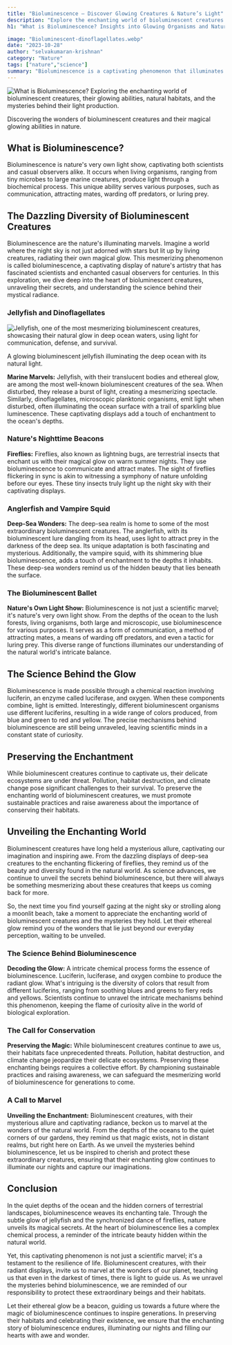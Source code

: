 ```yaml
---
title: "Bioluminescence – Discover Glowing Creatures & Nature’s Light"
description: "Explore the enchanting world of bioluminescent creatures. Learn how certain organisms produce light naturally and the science behind this fascinating phenomenon."
h1: "What is Bioluminescence? Insights into Glowing Organisms and Nature"

image: "Bioluminescent-dinoflagellates.webp"
date: "2023-10-28"
author: "selvakumaran-krishnan"
category: "Nature"
tags: ["nature","science"]
summary: "Bioluminescence is a captivating phenomenon that illuminates the natural world with its magical glow. It is the ability of certain organisms to produce light through a chemical reaction within their bodies. In this article, we will embark on a journey to uncover the mysteries surrounding bioluminescent creatures and delve into the mesmerizing allure they possess."
---
```


![What is Bioluminescence? Exploring the enchanting world of bioluminescent creatures, their glowing abilities, natural habitats, and the mysteries behind their light production.](/assets/images/blog/Bioluminescent_dinoflagellates.webp "Discover Bioluminescence: The Fascinating Glow of Nature's Living Lights")[](/assets/images/Bioluminescent-dinoflagellates.webp)

Discovering the wonders of bioluminescent creatures and their magical glowing abilities in nature.

What is Bioluminescence?
------------------------

Bioluminescence is nature's very own light show, captivating both scientists and casual observers alike. It occurs when living organisms, ranging from tiny microbes to large marine creatures, produce light through a biochemical process. This unique ability serves various purposes, such as communication, attracting mates, warding off predators, or luring prey.

The Dazzling Diversity of Bioluminescent Creatures
--------------------------------------------------

Bioluminescence are the nature's illuminating marvels. Imagine a world where the night sky is not just adorned with stars but lit up by living creatures, radiating their own magical glow. This mesmerizing phenomenon is called bioluminescence, a captivating display of nature's artistry that has fascinated scientists and enchanted casual observers for centuries. In this exploration, we dive deep into the heart of bioluminescent creatures, unraveling their secrets, and understanding the science behind their mystical radiance.

### Jellyfish and Dinoflagellates

![Jellyfish, one of the most mesmerizing bioluminescent creatures, showcasing their natural glow in deep ocean waters, using light for communication, defense, and survival.](/assets/images/blog/jelly-fish-Bioluminescence.webp "Jellyfish: The Glowing Marvels of Bioluminescent Ocean Life")

A glowing bioluminescent jellyfish illuminating the deep ocean with its natural light.

**Marine Marvels:** Jellyfish, with their translucent bodies and ethereal glow, are among the most well-known bioluminescent creatures of the sea. When disturbed, they release a burst of light, creating a mesmerizing spectacle. Similarly, dinoflagellates, microscopic planktonic organisms, emit light when disturbed, often illuminating the ocean surface with a trail of sparkling blue luminescence. These captivating displays add a touch of enchantment to the ocean's depths.

### Nature's Nighttime Beacons

**Fireflies:** Fireflies, also known as lightning bugs, are terrestrial insects that enchant us with their magical glow on warm summer nights. They use bioluminescence to communicate and attract mates. The sight of fireflies flickering in sync is akin to witnessing a symphony of nature unfolding before our eyes. These tiny insects truly light up the night sky with their captivating displays.

### Anglerfish and Vampire Squid

**Deep-Sea Wonders:** The deep-sea realm is home to some of the most extraordinary bioluminescent creatures. The anglerfish, with its bioluminescent lure dangling from its head, uses light to attract prey in the darkness of the deep sea. Its unique adaptation is both fascinating and mysterious. Additionally, the vampire squid, with its shimmering blue bioluminescence, adds a touch of enchantment to the depths it inhabits. These deep-sea wonders remind us of the hidden beauty that lies beneath the surface.

### The Bioluminescent Ballet

**Nature's Own Light Show:** Bioluminescence is not just a scientific marvel; it's nature's very own light show. From the depths of the ocean to the lush forests, living organisms, both large and microscopic, use bioluminescence for various purposes. It serves as a form of communication, a method of attracting mates, a means of warding off predators, and even a tactic for luring prey. This diverse range of functions illuminates our understanding of the natural world's intricate balance.

The Science Behind the Glow
---------------------------

Bioluminescence is made possible through a chemical reaction involving luciferin, an enzyme called luciferase, and oxygen. When these components combine, light is emitted. Interestingly, different bioluminescent organisms use different luciferins, resulting in a wide range of colors produced, from blue and green to red and yellow. The precise mechanisms behind bioluminescence are still being unraveled, leaving scientific minds in a constant state of curiosity.

Preserving the Enchantment
--------------------------

While bioluminescent creatures continue to captivate us, their delicate ecosystems are under threat. Pollution, habitat destruction, and climate change pose significant challenges to their survival. To preserve the enchanting world of bioluminescent creatures, we must promote sustainable practices and raise awareness about the importance of conserving their habitats.

Unveiling the Enchanting World
------------------------------

Bioluminescent creatures have long held a mysterious allure, captivating our imagination and inspiring awe. From the dazzling displays of deep-sea creatures to the enchanting flickering of fireflies, they remind us of the beauty and diversity found in the natural world. As science advances, we continue to unveil the secrets behind bioluminescence, but there will always be something mesmerizing about these creatures that keeps us coming back for more.

So, the next time you find yourself gazing at the night sky or strolling along a moonlit beach, take a moment to appreciate the enchanting world of bioluminescent creatures and the mysteries they hold. Let their ethereal glow remind you of the wonders that lie just beyond our everyday perception, waiting to be unveiled.

### The Science Behind Bioluminescence

**Decoding the Glow:** A intricate chemical process forms the essence of bioluminescence. Luciferin, luciferase, and oxygen combine to produce the radiant glow. What's intriguing is the diversity of colors that result from different luciferins, ranging from soothing blues and greens to fiery reds and yellows. Scientists continue to unravel the intricate mechanisms behind this phenomenon, keeping the flame of curiosity alive in the world of biological exploration.

### The Call for Conservation

**Preserving the Magic:** While bioluminescent creatures continue to awe us, their habitats face unprecedented threats. Pollution, habitat destruction, and climate change jeopardize their delicate ecosystems. Preserving these enchanting beings requires a collective effort. By championing sustainable practices and raising awareness, we can safeguard the mesmerizing world of bioluminescence for generations to come.

### A Call to Marvel

**Unveiling the Enchantment:** Bioluminescent creatures, with their mysterious allure and captivating radiance, beckon us to marvel at the wonders of the natural world. From the depths of the oceans to the quiet corners of our gardens, they remind us that magic exists, not in distant realms, but right here on Earth. As we unveil the mysteries behind bioluminescence, let us be inspired to cherish and protect these extraordinary creatures, ensuring that their enchanting glow continues to illuminate our nights and capture our imaginations.

Conclusion
----------

In the quiet depths of the ocean and the hidden corners of terrestrial landscapes, bioluminescence weaves its enchanting tale. Through the subtle glow of jellyfish and the synchronized dance of fireflies, nature unveils its magical secrets. At the heart of bioluminescence lies a complex chemical process, a reminder of the intricate beauty hidden within the natural world.

Yet, this captivating phenomenon is not just a scientific marvel; it's a testament to the resilience of life. Bioluminescent creatures, with their radiant displays, invite us to marvel at the wonders of our planet, teaching us that even in the darkest of times, there is light to guide us. As we unravel the mysteries behind bioluminescence, we are reminded of our responsibility to protect these extraordinary beings and their habitats.

Let their ethereal glow be a beacon, guiding us towards a future where the magic of bioluminescence continues to inspire generations. In preserving their habitats and celebrating their existence, we ensure that the enchanting story of bioluminescence endures, illuminating our nights and filling our hearts with awe and wonder.